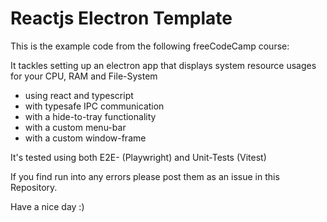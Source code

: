 # Reactjs Electron Template

This is the example code from the following freeCodeCamp course: <ToBeDefined></ToBeDefined>

It tackles setting up an electron app that displays system resource usages for your CPU, RAM and File-System
- using react and typescript
- with typesafe IPC communication
- with a hide-to-tray functionality
- with a custom menu-bar
- with a custom window-frame

It's tested using both E2E- (Playwright) and Unit-Tests (Vitest)

If you find run into any errors please post them as an issue in this Repository.

Have a nice day :)
